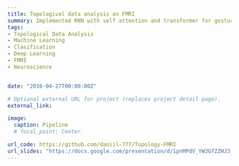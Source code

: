 ```yaml
---
title: Topologival data analysis on FMRI
summary: Implemented RNN with self attention and transformer for gesture recognition
tags:
- Topological Data Analysis
- Machine Learning
- Clasification
- Deep Learning
- FMRI
- Neuroscience


date: "2016-04-27T00:00:00Z"

# Optional external URL for project (replaces project detail page).
external_link: 

image:
  caption: Pipeline
  # focal_point: Center

url_code: https://github.com/daniil-777/Topology-FMRI
url_slides: "https://docs.google.com/presentation/d/1pnMPdV_YW2GfZZHJ3_wFsqvbd9U3P9kI/edit?usp=sharing&ouid=103258916612081068391&rtpof=true&sd=true"
---
```

